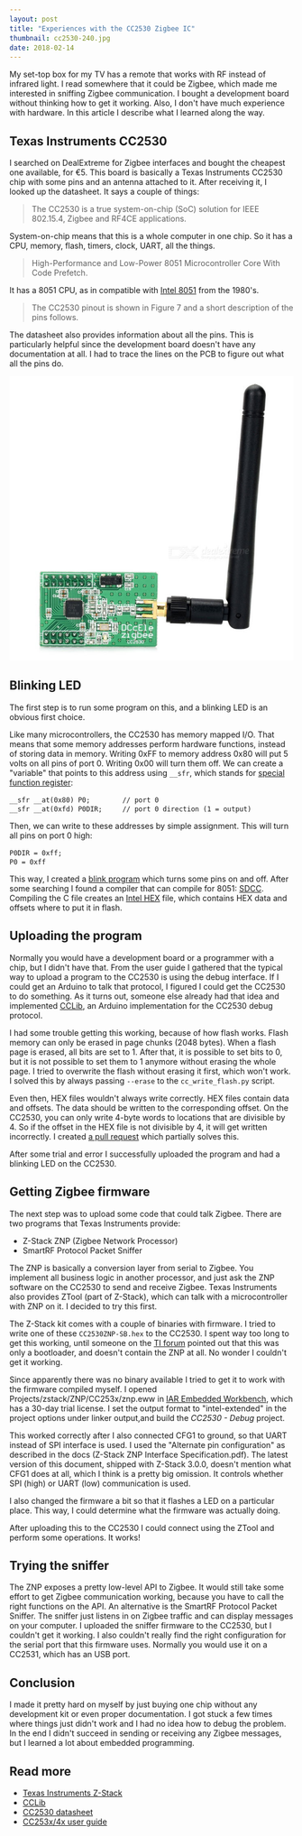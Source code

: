 ```yaml
---
layout: post
title: "Experiences with the CC2530 Zigbee IC"
thumbnail: cc2530-240.jpg
date: 2018-02-14
---
```


My set-top box for my TV has a remote that works with RF instead of infrared light. I read somewhere that it could be Zigbee, which made me interested in sniffing Zigbee communication. I bought a development board without thinking how to get it working. Also, I don't have much experience with hardware. In this article I describe what I learned along the way.

## Texas Instruments CC2530

I searched on DealExtreme for Zigbee interfaces and bought the cheapest one available, for &euro;5. This board is basically a Texas Instruments CC2530 chip with some pins and an antenna attached to it.
After receiving it, I looked up the datasheet. It says a couple of things:

> The CC2530 is a true system-on-chip (SoC) solution for IEEE 802.15.4, Zigbee and RF4CE applications.

System-on-chip means that this is a whole computer in one chip. So it has a CPU, memory, flash, timers, clock, UART, all the things.

> High-Performance and Low-Power 8051 Microcontroller Core With Code Prefetch.

It has a 8051 CPU, as in compatible with [Intel 8051](https://en.wikipedia.org/wiki/Intel_MCS-51) from the 1980's. 

> The CC2530 pinout is shown in Figure 7 and a short description of the pins follows.

The datasheet also provides information about all the pins. This is particularly helpful since the development board doesn't have any documentation at all. I had to trace the lines on the PCB to figure out what all the pins do.

<img src="/images/cc2530.jpg" alt="CC2530 board">

## Blinking LED

The first step is to run some program on this, and a blinking LED is an obvious first choice. 

Like many microcontrollers, the CC2530 has memory mapped I/O. That means that some memory addresses perform hardware functions, instead of storing data in memory. Writing 0xFF to memory address 0x80 will put 5 volts on all pins of port 0. Writing 0x00 will turn them off. We can create a "variable" that points to this address using `__sfr`, which stands for [special function register](https://en.wikipedia.org/wiki/Special_function_register):

    __sfr __at(0x80) P0;        // port 0
    __sfr __at(0xfd) P0DIR;     // port 0 direction (1 = output)

Then, we can write to these addresses by simple assignment. This will turn all pins on port 0 high:

    P0DIR = 0xff;
    P0 = 0xff

This way, I created a [blink program](https://github.com/Sjord/cc2530/blob/master/blink/blink.c) which turns some pins on and off.  After some searching I found a compiler that can compile for 8051: [SDCC](http://sdcc.sourceforge.net/). Compiling the C file creates an [Intel HEX](https://en.wikipedia.org/wiki/Intel_HEX) file, which contains HEX data and offsets where to put it in flash. 

## Uploading the program

Normally you would have a development board or a programmer with a chip, but I didn't have that. From the user guide I gathered that the typical way to upload a program to the CC2530 is using the debug interface. If I could get an Arduino to talk that protocol, I figured I could get the CC2530 to do something. As it turns out, someone else already had that idea and implemented [CCLib](https://github.com/wavesoft/CCLib), an Arduino implementation for the CC2530 debug protocol.

I had some trouble getting this working, because of how flash works. Flash memory can only be erased in page chunks (2048 bytes). When a flash page is erased, all bits are set to 1. After that, it is possible to set bits to 0, but it is not possible to set them to 1 anymore without erasing the whole page. I tried to overwrite the flash without erasing it first, which won't work. I solved this by always passing `--erase` to the `cc_write_flash.py` script.

Even then, HEX files wouldn't always write correctly. HEX files contain data and offsets. The data should be written to the corresponding offset. On the CC2530, you can only write 4-byte words to locations that are divisible by 4. So if the offset in the HEX file is not divisible by 4, it will get written incorrectly. I created [a pull request](https://github.com/wavesoft/CCLib/pull/18) which partially solves this.

After some trial and error I successfully uploaded the program and had a blinking LED on the CC2530.

## Getting Zigbee firmware

The next step was to upload some code that could talk Zigbee. There are two programs that Texas Instruments provide:

* Z-Stack ZNP (Zigbee Network Processor)
* SmartRF Protocol Packet Sniffer

The ZNP is basically a conversion layer from serial to Zigbee. You implement all business logic in another processor, and just ask the ZNP software on the CC2530 to send and receive Zigbee. Texas Instruments also provides ZTool (part of Z-Stack), which can talk with a microcontroller with ZNP on it. I decided to try this first.

The Z-Stack kit comes with a couple of binaries with firmware. I tried to write one of these `CC2530ZNP-SB.hex` to the CC2530. I spent way too long to get this working, until someone on the [TI forum](https://e2e.ti.com/support/wireless-connectivity/zigbee-thread-group/zigbee-and-thread/f/zigbee-thread-forum/574267/cc2530-cc2530-does-not-respond-on-uart-after-flashing-with-znp-firmware) pointed out that this was only a bootloader, and doesn't contain the ZNP at all. No wonder I couldn't get it working.

Since apparently there was no binary available I tried to get it to work with the firmware compiled myself. I opened Projects/zstack/ZNP/CC253x/znp.eww in [IAR Embedded Workbench](https://www.iar.com/iar-embedded-workbench/), which has a 30-day trial license. I set the output format to "intel-extended" in the project options under linker output,and build the *CC2530 - Debug* project.

This worked correctly after I also connected CFG1 to ground, so that UART instead of SPI interface is used. I used the "Alternate pin configuration" as described in the docs (Z-Stack ZNP Interface Specification.pdf). The latest version of this document, shipped with Z-Stack 3.0.0, doesn't mention what CFG1 does at all, which I think is a pretty big omission. It controls whether SPI (high) or UART (low) communication is used.

I also changed the firmware a bit so that it flashes a LED on a particular place. This way, I could determine what the firmware was actually doing. 

After uploading this to the CC2530 I could connect using the ZTool and perform some operations. It works!

## Trying the sniffer

The ZNP exposes a pretty low-level API to Zigbee. It would still take some effort to get Zigbee communication working, because you have to call the right functions on the API. An alternative is the SmartRF Protocol Packet Sniffer. The sniffer just listens in on Zigbee traffic and can display messages on your computer. I uploaded the sniffer firmware to the CC2530, but I couldn't get it working. I also couldn't really find the right configuration for the serial port that this firmware uses. Normally you would use it on a CC2531, which has an USB port.

## Conclusion

I made it pretty hard on myself by just buying one chip without any development kit or even proper documentation. I got stuck a few times where things just didn't work and I had no idea how to debug the problem. In the end I didn't succeed in sending or receiving any Zigbee messages, but I learned a lot about embedded programming.

## Read more

* [Texas Instruments Z-Stack](http://www.ti.com/tool/z-stack)
* [CCLib](https://github.com/wavesoft/CCLib)
* [CC2530 datasheet](http://www.ti.com/lit/ds/symlink/cc2530.pdf)
* [CC253x/4x user guide](http://www.ti.com/lit/ug/swru191f/swru191f.pdf)
